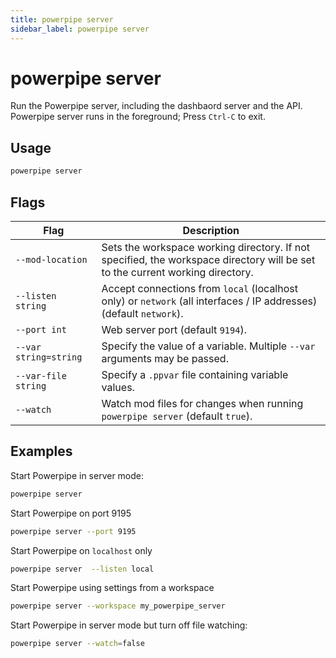 ```yaml
---
title: powerpipe server
sidebar_label: powerpipe server
---
```



# powerpipe server

Run the Powerpipe server, including the dashbaord server and the API.  Powerpipe server runs in the foreground; Press `Ctrl-C` to exit.


## Usage
```bash
powerpipe server
```

## Flags

| Flag | Description
|-|-
| `--mod-location`    | Sets the workspace working directory. If not specified, the workspace directory will be set to the current working directory.
| `--listen string`   | Accept connections from `local` (localhost only) or `network` (all interfaces / IP addresses) (default `network`).
| `--port int`        | Web server port (default `9194`).
| `--var string=string` | Specify the value of a variable.  Multiple `--var` arguments may be passed. 
| `--var-file string`| Specify a `.ppvar` file containing variable values.
| `--watch`             | Watch mod files for changes when running `powerpipe server` (default `true`).

## Examples

Start Powerpipe in server mode:
```bash
powerpipe server
```

Start Powerpipe on port 9195
```bash
powerpipe server --port 9195
```

Start Powerpipe on `localhost` only
```bash
powerpipe server  --listen local
```

Start Powerpipe using settings from a workspace
```bash
powerpipe server --workspace my_powerpipe_server
```

Start Powerpipe in server mode but turn off file watching:
```bash
powerpipe server --watch=false
```

<!--
TO DO
The value takes the form of a comma-separated list of host names and/or numeric IP addresses. The special entry * corresponds to all available IP interfaces. The entry 0.0.0.0 allows listening for all IPv4 addresses and :: allows listening for all IPv6 addresses. If the list is empty, the server does not listen on any IP interface at all, in which case only Unix-domain sockets can be used to connect to it

# postgres style
powerpipe listen --port 9194 --addresses '*'       # all interfaces
powerpipe listen --port 9194 --addresses 0.0.0.0   # all ipv4 interfaces
powerpipe listen --port 9194 --addresses ::        # all ipv6 interfaces
powerpipe listen --port 9194 --addresses localhost # loopback only
powerpipe listen --port 9194 --addresses 10.0.0.1,127.0.0.1,192.168.0.1 # specific addresses
-->